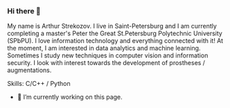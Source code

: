 ### Hi there 👋 
My name is Arthur Strekozov. I live in Saint-Petersburg and I am currently completing a master's Peter the Great St.Petersburg Polytechnic University (SPbPU). 
I love information technology and everything connected with it! At the moment, I am interested in data analytics and machine learning. 
Sometimes I study new techniques in computer vision and information security. I look with interest towards the development of prostheses / augmentations.


Skills: С/C++ / Python

- 🔭 I’m currently working on this page. 




